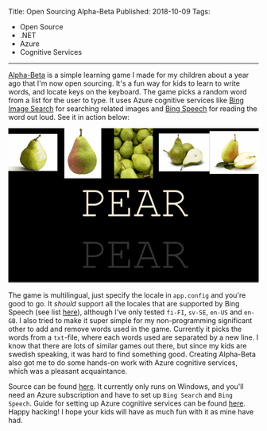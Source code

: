 Title: Open Sourcing Alpha-Beta
Published: 2018-10-09
Tags: 
- Open Source
- .NET
- Azure
- Cognitive Services
---

[Alpha-Beta](https://github.com/bjorkstromm/alpha-beta) is a simple learning game I made for my children about a year ago that I'm now open sourcing. It's a fun way for kids to learn to write words, and locate keys on the keyboard. The game picks a random word from a list for the user to type. It uses Azure cognitive services like [Bing Image Search](https://docs.microsoft.com/en-us/azure/cognitive-services/bing-image-search/) for searching related images and [Bing Speech](https://docs.microsoft.com/en-us/azure/cognitive-services/speech/home) for reading the word out loud. See it in action below:

![alpha-beta](https://raw.githubusercontent.com/bjorkstromm/alpha-beta/master/media/demo.gif)

The game is multilingual, just specify the locale in `app.config` and you're good to go. It _should_  support all the locales that are supported by Bing Speech (see list [here](https://docs.microsoft.com/en-us/azure/cognitive-services/Speech/api-reference-rest/bingvoiceoutput#SupLocales)), although  I've only tested `fi-FI`, `sv-SE`, `en-US` and `en-GB`. I also tried to make it super simple for my non-programming significant other to add and remove words used in the game. Currently it picks the words from a `txt`-file, where each words used are separated by a new line. I know that there are lots of similar games out there, but since my kids are swedish speaking, it was hard to find something good. Creating Alpha-Beta also got me to do some hands-on work with Azure cognitive services, which was a pleasant acquaintance.

Source can be found [here](https://github.com/bjorkstromm/alpha-beta). It currently only runs on Windows, and you'll need an Azure subscription and have to set up `Bing Search` and `Bing Speech`. Guide for setting up Azure cognitive services can be found [here](https://docs.microsoft.com/en-us/azure/cognitive-services/cognitive-services-apis-create-account). Happy hacking! I hope your kids will have as much fun with it as mine have had.